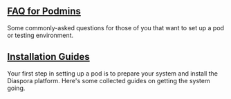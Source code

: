 ## [FAQ for Podmins](https://github.com/diaspora/diaspora/wiki/FAQ-for-Pod-Maintainers)
Some commonly-asked questions for those of you that want to set up a pod or testing environment.

## [Installation Guides](https://github.com/diaspora/diaspora/wiki/Installation-Guides)
Your first step in setting up a pod is to prepare your system and install the Diaspora platform. Here's some collected guides on getting the system going.